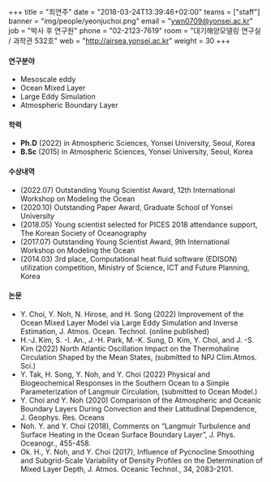 +++
title = "최연주"
date = "2018-03-24T13:39:46+02:00"
teams = ["staff"]
banner = "img/people/yeonjuchoi.png"
email = "ywn0709@yonsei.ac.kr"
job = "박사 후 연구원"
phone = "02-2123-7619"
room = "대기해양모델링 연구실 / 과학관 532호"
web = "http://airsea.yonsei.ac.kr"
weight = 30
+++

#### 연구분야
+ Mesoscale eddy
+ Ocean Mixed Layer
+ Large Eddy Simulation
+ Atmospheric Boundary Layer

#### 학력
+ **Ph.D** (2022) in Atmospheric Sciences, Yonsei University, Seoul, Korea
+ **B.Sc** (2015) in Atmospheric Sciences, Yonsei University, Seoul, Korea

#### 수상내역
+ (2022.07) Outstanding Young Scientist Award, 12th International Workshop on Modeling the Ocean
+ (2020.10) Outstanding Paper Award, Graduate School of Yonsei University
+ (2018.05) Young scientist selected for PICES 2018 attendance support, The Korean
Society of Oceanography
+ (2017.07) Outstanding Young Scientist Award, 9th International Workshop on
Modeling the Ocean
+ (2014.03) 3rd place, Computational heat fluid software (EDISON) utilization
competition, Ministry of Science, ICT and Future Planning, Korea

#### 논문
+ Y. Choi, Y. Noh, N. Hirose, and H. Song (2022) Improvement of the Ocean Mixed Layer Model via Large Eddy Simulation and Inverse Estimation, J. Atmos. Ocean. Technol. (online published)
+ H.-J. Kim, S. -I. An., J.-H. Park, M.-K. Sung, D. Kim, Y. Choi, and J. -S. Kim (2022) North Atlantic Oscillation Impact on the Thermohaline Circulation Shaped by the Mean States, (submitted to NPJ Clim.Atmos. Sci.)
+ Y. Tak, H. Song, Y. Noh, and Y. Choi (2022) Physical and Biogeochemical Responses in the Southern Ocean to a Simple Parameterization of Langmuir Circulation, (submitted to Ocean Model.)
+ Y. Choi and Y. Noh (2020) Comparison of the Atmospheric and Oceanic Boundary Layers During Convection and their Latitudinal Dependence, J. Geophys. Res. Oceans
+ Noh. Y. and Y. Choi (2018), Comments on “Langmuir Turbulence and Surface Heating in the Ocean Surface Boundary Layer”, J. Phys. Oceanogr., 455-458.
+ Ok. H., Y. Noh, and Y. Choi (2017), Influence of Pycnocline Smoothing and Subgrid-Scale Variability of Density Profiles on the Determination of Mixed Layer Depth, J. Atmos. Oceanic Technol., 34, 2083-2101.
